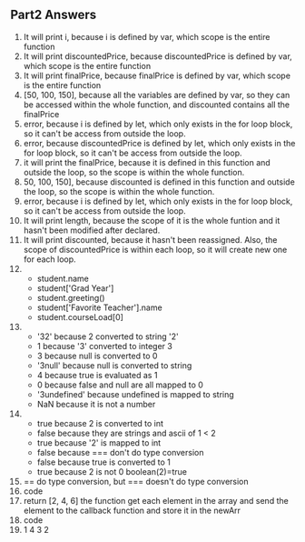 ## Part2 Answers
1. It will print i, because i is defined by var, which scope is the entire function
2. It will print discountedPrice, because discountedPrice is defined by var, which scope is the entire function
3. It will print finalPrice, because finalPrice is defined by var, which scope is the entire function
4. [50, 100, 150], because all the variables are defined by var, so they can be accessed within the whole function, and discounted contains all the finalPrice
5. error, because i is defined by let, which only exists in the for loop block, so it can't be access from outside the loop.
6. error, because discountedPrice is defined by let, which only exists in the for loop block, so it can't be access from outside the loop.
7. it will print the finalPrice, because it is defined in this function and outside the loop, so the scope is within the whole function.
8. 50, 100, 150],  because discounted is defined in this function and outside the loop, so the scope is within the whole function.
9. error, because i is defined by let, which only exists in the for loop block, so it can't be access from outside the loop.
10. It will print length, because the scope of it is the whole funtion and it hasn't been modified after declared.
11. It will print discounted, because it hasn't been reassigned. Also, the scope of discountedPrice is within each loop, so it will create new one for each loop.
12. - student.name
    - student['Grad Year']
    - student.greeting()
    - student['Favorite Teacher'].name
    - student.courseLoad[0]
13. - '32' because 2 converted to string '2'
    - 1 because '3' converted to integer 3
    - 3 because null is converted to 0
    - '3null' because null is converted to string
    - 4 because true is evaluated as 1
    - 0 because false and null are all mapped to 0
    - '3undefined' because undefined is mapped to string
    - NaN because it is not a number
14. - true because 2 is converted to int
    - false because they are strings and ascii of 1 < 2
    - true because '2' is mapped to int
    - false because === don't do type conversion
    - false because true is converted to 1
    - true because 2 is not 0 boolean(2)=true
15. == do type conversion, but === doesn't do type conversion
16. code
17. return [2, 4, 6] the function get each element in the array and send the element to the callback function and store it in the newArr
18. code
19. 1 4 3 2